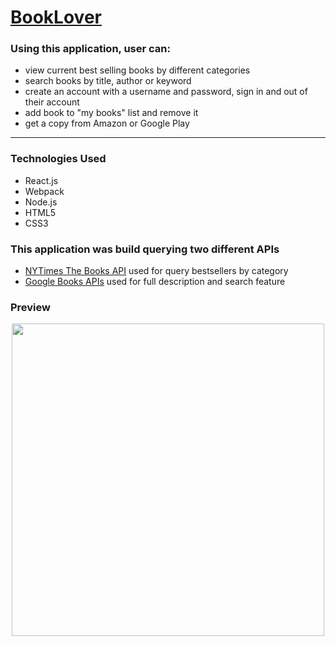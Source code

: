 # [BookLover](http://book-lover-app.yuliia.net/) 

### Using this application, user can:
- view current best selling books by different categories
- search books by title, author or keyword
- create an account with a username and password, sign in and out of their account
- add book to "my books" list and remove it
- get a copy from Amazon or Google Play
___

### Technologies Used
- React.js
- Webpack
- Node.js
- HTML5
- CSS3
### This application was build querying two different APIs
- [NYTimes The Books API](https://developer.nytimes.com/docs/books-product/1/overview) used for query bestsellers by category
- [Google Books APIs](https://developers.google.com/books/docs/overview) used for full description and search feature 

### Preview 
<p align="middle">
  <img src="Preview.gif" width="500">
</p>
